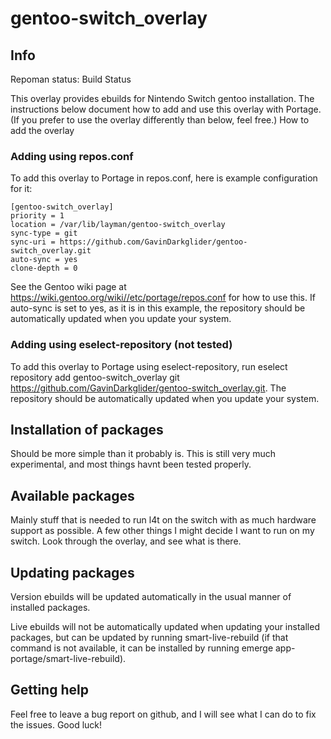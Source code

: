 # gentoo-switch_overlay

## Info

Repoman status: Build Status

This overlay provides ebuilds for Nintendo Switch gentoo installation. The instructions below document how to add and use this overlay with Portage. (If you prefer to use the overlay differently than below, feel free.)
How to add the overlay

### Adding using repos.conf

To add this overlay to Portage in repos.conf, here is example configuration for it:
```
[gentoo-switch_overlay]
priority = 1
location = /var/lib/layman/gentoo-switch_overlay
sync-type = git
sync-uri = https://github.com/GavinDarkglider/gentoo-switch_overlay.git
auto-sync = yes
clone-depth = 0
```
See the Gentoo wiki page at https://wiki.gentoo.org/wiki//etc/portage/repos.conf for how to use this. If auto-sync is set to yes, as it is in this example, the repository should be automatically updated when you update your system.

### Adding using eselect-repository (not tested)

To add this overlay to Portage using eselect-repository, run eselect repository add gentoo-switch_overlay git https://github.com/GavinDarkglider/gentoo-switch_overlay.git. The repository should be automatically updated when you update your system.

## Installation of packages
Should be more simple than it probably is. This is still very much experimental, and most things havnt been tested properly.

## Available packages
Mainly stuff that is needed to run l4t on the switch with as much hardware support as possible. A few other things I might decide I want to run on my switch.
Look through the overlay, and see what is there.

## Updating packages

Version ebuilds will be updated automatically in the usual manner of installed packages.

Live ebuilds will not be automatically updated when updating your installed packages, but can be updated by running smart-live-rebuild (if that command is not available, it can be installed by running emerge app-portage/smart-live-rebuild).

## Getting help

Feel free to leave a bug report on github, and I will see what I can do to fix the issues.
Good luck!
